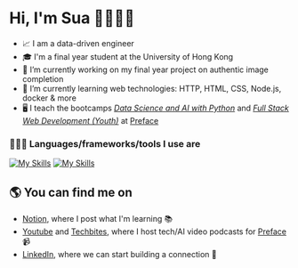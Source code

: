 # Hi, I'm Sua 🙋🏻‍♀️👋

- 📈 I am a data-driven engineer
-  🎓 I'm a final year student at the University of Hong Kong
- 🌌 I’m currently working on my final year project on authentic image completion
- 🌱 I’m currently learning web technologies: HTTP, HTML, CSS, Node.js, docker & more
- 🖥️ I teach the bootcamps <i><a href="https://www.preface.ai/adult-programs/data-science-with-python/">Data Science and AI with Python</a></i> and <i><a href="https://www.preface.ai/one-to-one/kid-full-stack/">Full Stack Web Development (Youth)</a></i>  at <a href="https://www.preface.ai/">Preface</a>

### 👩🏻‍💻 Languages/frameworks/tools I use are 
[![My Skills](https://skillicons.dev/icons?i=py,pytorch,sklearn,tensorflow,opencv,r,postgres,mysql)]()
[![My Skills](https://skillicons.dev/icons?i=aws,kafka,mongodb,js,docker,kubernetes,git,github,linux)]()

## 🌎 You can find me on 

- <a href="https://cheddar-puppy-d90.notion.site/Alex-s-Portfolio-4efab03f252b45cab50c7cb242aec1bc">Notion</a>, where I post what I'm learning 📚
- <a href="https://www.youtube.com/@prefaceai/videos">Youtube</a> and <a href="https://app.preface.ai/techbites">Techbites</a>, where I host tech/AI video podcasts for <a href="https://www.preface.ai/">Preface</a> 📹
- <a href="https://www.linkedin.com/in/sooahkim1/">LinkedIn</a>, where we can start building a connection 🤝

<!--
**alexsuakim/alexsuakim** is a ✨ _special_ ✨ repository because its `README.md` (this file) appears on your GitHub profile.

Here are some ideas to get you started:

- 🔭 I’m currently working on ...
- 🌱 I’m currently learning ...
- 👯 I’m looking to collaborate on ...
- 🤔 I’m looking for help with ...
- 💬 Ask me about ...
- 📫 How to reach me: ...
- 😄 Pronouns: ...
- ⚡ Fun fact: ...
-->
